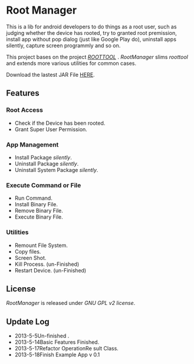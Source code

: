 # Root Manager

This is a lib for android developers to do things as a root user, such as judging whether the device has rooted, try to granted root premission, install app without pop dialog (just like Google Play do), uninstall apps silently, capture screen programmly and so on.  

This project bases on the project [*ROOTTOOL*](https://code.google.com/p/roottools/) . *RootManager* slims *roottool* and extends more various utilities for common cases.

Download the lastest JAR File [HERE]().
## Features

### Root Access
* Check if the Device has been rooted.
* Grant Super User Permission.

### App Management
* Install Package *silently*.
* Uninstall Package *silently*.
* Uninstall System Package *silently*.

### Execute Command or File
* Run Command.
* Install Binary File.
* Remove Binary File.
* Execute Binary File.

### Utilities
* Remount File System.
* Copy files.
* Screen Shot.
* Kill Process. (un-Finished)
* Restart Device. (un-Finished)


## License

*RootManager* is released under *GNU GPL v2 license*.

## Update Log

* 2013-5-5Un-finished   .
* 2013-5-14Basic Features Finished.
* 2013-5-17Refactor OperationRe     sult Class.
* 2013-5-18Finish Example App v 0.1 
